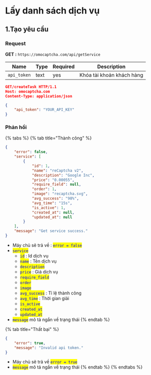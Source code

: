 # Lấy danh sách dịch vụ

## 1.Tạo yêu cầu

### Request

&#x20;**GET :**  `https://omocaptcha.com/api/getService`

| Name        | Type | Required | Description               |
| ----------- | ---- | -------- | ------------------------- |
| `api_token` | text | yes      | Khóa tài khoản khách hàng |

```json
GET/createTask HTTP/1.1
Host: omocaptcha.com
Content-Type: application/json

{
    "api_token": "YOUR_API_KEY"
}
```

### Phản hồi

{% tabs %}
{% tab title="Thành công" %}
```json
{
    "error": false,
    "service": [
        {
            "id": 1,
            "name": "reCaptcha v2",
            "description": "Google Inc",
            "price": "0.00055",
            "require_field": null,
            "order": 1,
            "image": "recaptcha.svg",
            "avg_success": "98%",
            "avg_time": "15s",
            "is_active": 1,
            "created_at": null,
            "updated_at": null
        }
    ],
    "message": "Get service success."
}
```

* Máy chủ sẽ trả về : <mark style="color:blue;">`error = false`</mark>
* <mark style="color:blue;">`service`</mark>
  * <mark style="color:blue;">`id`</mark> : Id dịch vụ
  * <mark style="color:blue;">`name`</mark> : Tên dịch vụ
  * <mark style="color:blue;">`description`</mark>&#x20;
  * <mark style="color:blue;">`price`</mark> : Giá dịch vụ
  * <mark style="color:blue;">`require_field`</mark>
  * <mark style="color:blue;">`order`</mark>
  * <mark style="color:blue;">`image`</mark>
  * <mark style="color:blue;">`avg_success`</mark> <mark style="color:blue;"></mark><mark style="color:blue;"></mark> : <mark style="color:blue;"></mark> Tỉ lệ thành công
  * <mark style="color:blue;">`avg_time`</mark> <mark style="color:blue;"></mark><mark style="color:blue;"></mark> : <mark style="color:blue;"></mark> Thời gian giải
  * <mark style="color:blue;">`is_active`</mark>
  * <mark style="color:blue;">`created_at`</mark>
  * <mark style="color:blue;">`updated_at`</mark>
* <mark style="color:blue;">`message`</mark> mô tả ngắn về trạng thái
{% endtab %}

{% tab title="Thất bại" %}
```json
{
    "error": true,
    "message": "Invalid api token."
}
```

* Máy chủ sẽ trả về <mark style="color:blue;">`error = true`</mark>
* <mark style="color:blue;">`message`</mark> <mark style="color:blue;"></mark><mark style="color:blue;"></mark> mô tả ngắn về trạng thái
{% endtab %}
{% endtabs %}
